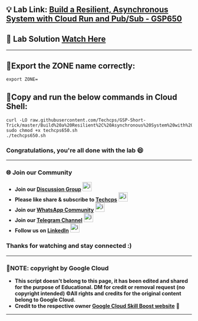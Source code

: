 
## 💡 Lab Link: [Build a Resilient, Asynchronous System with Cloud Run and Pub/Sub - GSP650](https://cloudskillsboost.google/focuses/8389?parent=catalog)

## 🚀 Lab Solution [Watch Here](https://youtu.be/EyETFR5iHBs)

---

## 🚨Export the ZONE name correctly:

```
export ZONE=
```

## 🚨Copy and run the below commands in Cloud Shell:

```
curl -LO raw.githubusercontent.com/Techcps/GSP-Short-Trick/master/Build%20a%20Resilient%2C%20Asynchronous%20System%20with%20Cloud%20Run%20and%20PubSub/techcps650.sh
sudo chmod +x techcps650.sh
./techcps650.sh
```

### Congratulations, you're all done with the lab 😄

---

### 🌐 Join our Community

- **Join our [Discussion Group](https://t.me/Techcpschat)** <img src="https://github.com/user-attachments/assets/a4a4b767-151c-461d-bca1-da6d4c0cd68a" alt="icon" width="25" height="25">
- **Please like share & subscribe to [Techcps](https://www.youtube.com/@techcps)** <img src="https://github.com/user-attachments/assets/6ee41001-c795-467c-8d96-06b56c246b9c" alt="icon" width="25" height="25">
- **Join our [WhatsApp Community](https://whatsapp.com/channel/0029Va9nne147XeIFkXYv71A)** <img src="https://github.com/user-attachments/assets/aa10b8b2-5424-40bc-8911-7969f29f6dae" alt="icon" width="25" height="25">
- **Join our [Telegram Channel](https://t.me/Techcps)** <img src="https://github.com/user-attachments/assets/a4a4b767-151c-461d-bca1-da6d4c0cd68a" alt="icon" width="25" height="25">
- **Follow us on [LinkedIn](https://www.linkedin.com/company/techcps/)** <img src="https://github.com/user-attachments/assets/b9da471b-2f46-4d39-bea9-acdb3b3a23b0" alt="icon" width="25" height="25">

### Thanks for watching and stay connected :)

---

### 🚨NOTE: copyright by Google Cloud
- **This script doesn't belong to this page, it has been edited and shared for the purpose of Educational. DM for credit or removal request (no copyright intended) ©All rights and credits for the original content belong to Google Cloud.**
- **Credit to the respective owner [Google Cloud Skill Boost website](https://www.cloudskillsboost.google/)** 🙏

---
